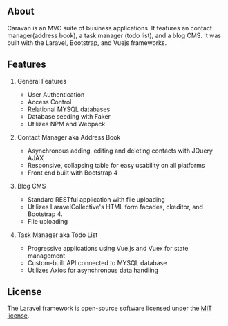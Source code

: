 ## About
Caravan is an MVC suite of business applications. It features an contact manager(address book), a task manager (todo list), and a blog CMS. It was built with the Laravel, Bootstrap, and Vuejs frameworks.

## Features

1. General Features
    - User Authentication
    - Access Control
    - Relational MYSQL databases
    - Database seeding with Faker
    - Utilizes NPM and Webpack

2. Contact Manager aka Address Book
    - Asynchronous adding, editing and deleting contacts with JQuery AJAX
    - Responsive, collapsing table for easy usability on all platforms
    - Front end built with Bootstrap 4
3. Blog CMS
    - Standard RESTful application with file uploading
    - Utilizes LaravelCollective's HTML form facades, ckeditor, and Bootstrap 4.
    - File uploading
4. Task Manager aka Todo List
    - Progressive applications using Vue.js and Vuex for state management
    - Custom-built API connected to MYSQL database
    - Utilizes Axios for asynchronous data handling


## License

The Laravel framework is open-source software licensed under the [MIT license](https://opensource.org/licenses/MIT).
